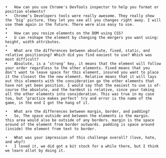 	•	How can you use Chrome's DevTools inspector to help you format or position elements?
	•	Chrome’s Developers tools were really awesome. They really show the ‘big’ picture, they let you see all you changes right away. I will use them again in the future. There were also easy to use.
	•	
	•	How can you resize elements on the DOM using CSS?
	•	U can reshape the element by changing the mergers you want using: height, width attributes. 
	•	
	•	What are the differences between absolute, fixed, static, and relative positioning? Which did you find easiest to use? Which was most difficult? 
	•	Absolute, is a ’strong’ key, it means that the element will follow your order regardless to the other elements. Fixed means that you don’t want to leave space for this element, insured you want to place it the closest the the new element. Relative means that it will lays out this elements with the consideration go the other elements that have not yet been position. I would say that the easiest to use is of-course the absolute, and the hardest is relative, since your taking all the other elements into consideration. This was true in my case too, but ‘practice makes perfect’ try and error is the name of the game, in the end I got the hang of it.

	•	What are the differences between margin, border, and padding?
	•	So, The space outside and between the elements is the margin.  this area would also be outside of any borders. margin is the space around of the element from border outwards. padding is space around (inside) the element from text to border.

	•	What was your impression of this challenge overall? (love, hate, and why?)
	•	I loved it, we did got a bit stock for a while there, but I think we learn allot by doing it.
